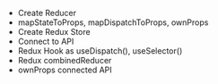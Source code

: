 - Create Reducer
- mapStateToProps, mapDispatchToProps, ownProps
- Create Redux Store
- Connect to API
- Redux Hook as useDispatch(), useSelector()
- Redux combinedReducer
- ownProps connected API
